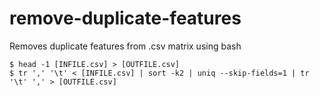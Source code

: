 # remove-duplicate-features
Removes duplicate features from .csv matrix using bash

    $ head -1 [INFILE.csv] > [OUTFILE.csv]
    $ tr ',' '\t' < [INFILE.csv] | sort -k2 | uniq --skip-fields=1 | tr '\t' ',' > [OUTFILE.csv]
    
